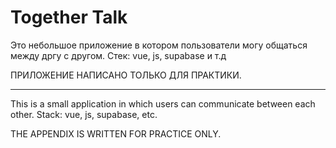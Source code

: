 # Together Talk

Это небольшое приложение в котором пользователи могу общаться между дргу с другом.
Стек: 
vue, js, supabase и т.д

ПРИЛОЖЕНИЕ НАПИСАНО ТОЛЬКО ДЛЯ ПРАКТИКИ.

----------------------------------------------------------------------------------

This is a small application in which users can communicate between each other.
Stack: 
vue, js, supabase, etc.

THE APPENDIX IS WRITTEN FOR PRACTICE ONLY.
